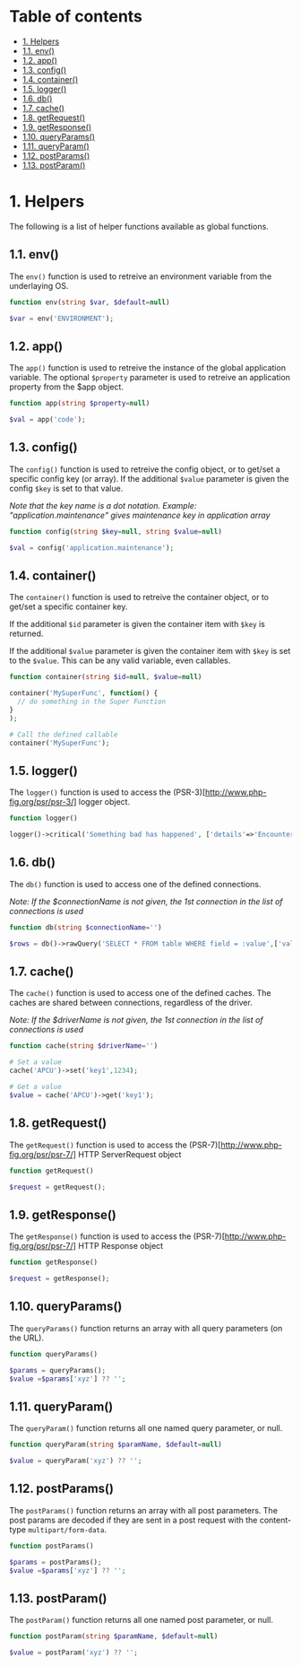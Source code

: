 # Table of contents
<!-- MarkdownTOC list_bullets="*" bracket="round" lowercase="true" autolink="true" indent="" -->

* [1. Helpers](#1-helpers)
* [1.1. env\(\)](#11-env)
* [1.2. app\(\)](#12-app)
* [1.3. config\(\)](#13-config)
* [1.4. container\(\)](#14-container)
* [1.5. logger\(\)](#15-logger)
* [1.6. db\(\)](#16-db)
* [1.7. cache\(\)](#17-cache)
* [1.8. getRequest\(\)](#18-getrequest)
* [1.9. getResponse\(\)](#19-getresponse)
* [1.10. queryParams\(\)](#110-queryparams)
* [1.11. queryParam\(\)](#111-queryparam)
* [1.12. postParams\(\)](#112-postparams)
* [1.13. postParam\(\)](#113-postparam)

<!-- /MarkdownTOC -->

# 1. Helpers
The following is a list of helper functions available as global functions.

## 1.1. env()
The `env()` function is used to retreive an environment variable from the underlaying OS.
```php
function env(string $var, $default=null)
```
```php
$var = env('ENVIRONMENT');
```

## 1.2. app()
The `app()` function is used to retreive the instance of the global application variable. The optional `$property` parameter is used to retreive an application property from the $app object.
```php
function app(string $property=null)
```
```php
$val = app('code');
```

## 1.3. config()
The `config()` function is used to retreive the config object, or to get/set a specific config key (or array). If the additional `$value` parameter is given the config `$key` is set to that value.

*Note that the key name is a dot notation. Example: "application.maintenance" gives maintenance key in application array*
```php
function config(string $key=null, string $value=null)
```
```php
$val = config('application.maintenance');
```

## 1.4. container()
The `container()` function is used to retreive the container object, or to get/set a specific container key. 

If the additional `$id` parameter is given the container item with `$key` is returned.

If the additional `$value` parameter is given the container item with `$key` is set to the `$value`. This can be any valid variable, even callables.
```php
function container(string $id=null, $value=null)
```
```php
container('MySuperFunc', function() {
  // do something in the Super Function
}
);

# Call the defined callable
container('MySuperFunc');
```

## 1.5. logger()
The `logger()` function is used to access the (PSR-3)[http://www.php-fig.org/psr/psr-3/] logger object.
```php
function logger()
```
```php
logger()->critical('Something bad has happened', ['details'=>'Encountered mystic radiation']);
```

## 1.6. db()
The `db()` function is used to access one of the defined connections.

*Note: If the $connectionName is not given, the 1st connection in the list of connections is used*
```php
function db(string $connectionName='')
```
```php
$rows = db()->rawQuery('SELECT * FROM table WHERE field = :value',['value'=>123]);
```

## 1.7. cache()
The `cache()` function is used to access one of the defined caches. The caches are shared between connections, regardless of the driver.

*Note: If the $driverName is not given, the 1st connection in the list of connections is used*
```php
function cache(string $driverName='')
```
```php
# Set a value
cache('APCU')->set('key1',1234);

# Get a value
$value = cache('APCU')->get('key1');
```

## 1.8. getRequest()
The `getRequest()` function is used to access the (PSR-7)[http://www.php-fig.org/psr/psr-7/] HTTP ServerRequest object

```php
function getRequest()
```
```php
$request = getRequest();
```

## 1.9. getResponse()
The `getResponse()` function is used to access the (PSR-7)[http://www.php-fig.org/psr/psr-7/] HTTP Response object

```php
function getResponse()
```
```php
$request = getResponse();
```

## 1.10. queryParams()
The `queryParams()` function returns an array with all query parameters (on the URL).

```php
function queryParams()
```
```php
$params = queryParams();
$value =$params['xyz'] ?? '';
```

## 1.11. queryParam()
The `queryParam()` function returns all one named query parameter, or null.

```php
function queryParam(string $paramName, $default=null)
```
```php
$value = queryParam('xyz') ?? '';
```

## 1.12. postParams()
The `postParams()` function returns an array with all post parameters. The post params are decoded if they are sent in a post request with the content-type `multipart/form-data`.

```php
function postParams()
```
```php
$params = postParams();
$value =$params['xyz'] ?? '';
```

## 1.13. postParam()
The `postParam()` function returns all one named post parameter, or null.

```php
function postParam(string $paramName, $default=null)
```
```php
$value = postParam('xyz') ?? '';
```
